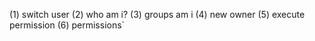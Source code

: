 (1) switch user
(2) who am i?
(3) groups am i
(4) new owner
(5) execute permission
(6) permissions`
